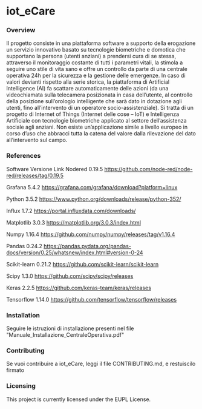 iot_eCare
==========

### Overview

Il progetto consiste in una piattaforma software a supporto della erogazione un servizio innovativo basato su tecnologie biometriche e domotica che supportano la persona (utenti anziani) a prendersi cura di se stessa, attraverso il monitoraggio costante di tutti i parametri vitali, la stimola a seguire uno stile di vita sano e offre un controllo da parte di una centrale operativa 24h per la sicurezza e la gestione delle emergenze. In caso di valori devianti rispetto alla serie storica, la piattaforma di Artificial Intelligence (AI) fa scattare automaticamente delle azioni (da una videochiamata sulla telecamera posizionata in casa dell’utente, al controllo della posizione sull’orologio intelligente che sarà dato in dotazione agli utenti, fino all’intervento di un operatore socio-assistenziale). Si tratta di un progetto di Internet of Things (Internet delle cose – IoT) e Intelligenza Artificiale con tecnologie biometriche applicato al settore dell’assistenza sociale agli anziani. Non esiste un’applicazione simile a livello europeo in corso d’uso che abbracci tutta la catena del valore dalla rilevazione del dato all’intervento sul campo.

### References
Software	Versione	Link
Nodered		0.19.5		https://github.com/node-red/node-red/releases/tag/0.19.5

Grafana		5.4.2		https://grafana.com/grafana/download?platform=linux

Python		3.5.2		https://www.python.org/downloads/release/python-352/

Influx		1.7.2		https://portal.influxdata.com/downloads/

Matplotlib 	3.0.3		https://matplotlib.org/3.0.3/index.html

Numpy		1.16.4		https://github.com/numpy/numpy/releases/tag/v1.16.4

Pandas		0.24.2		https://pandas.pydata.org/pandas-docs/version/0.25/whatsnew/index.html#version-0-24

Scikit-learn	0.21.2		https://github.com/scikit-learn/scikit-learn

Scipy		1.3.0		https://github.com/scipy/scipy/releases

Keras		2.2.5		https://github.com/keras-team/keras/releases

Tensorflow	1.14.0		https://github.com/tensorflow/tensorflow/releases

### Installation

Seguire le istruzioni di installazione presenti nel file "Manuale_Installazione_CentraleOperativa.pdf"

### Contributing

Se vuoi contribuire a iot_eCare, leggi il file CONTRIBUTING.md, e restuiscilo firmato

### Licensing

This project is currently licensed under the EUPL License.



